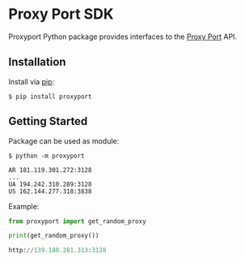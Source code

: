 
# Proxy Port SDK
Proxyport Python package provides interfaces to the [Proxy Port](https://proxy-port.com) API.
## Installation
Install via [pip](https://pip.pypa.io/):
```shell
$ pip install proxyport
```
## Getting Started
Package can be used as module:
```shell
$ python -m proxyport

AR 181.119.301.272:3128
...
UA 194.242.310.289:3128
US 162.144.277.318:3838

```

Example:
```python
from proxyport import get_random_proxy

print(get_random_proxy())

http://139.180.281.313:3128
```
